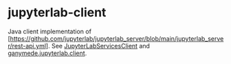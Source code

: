 jupyterlab-client
=================

Java client implementation of
[https://github.com/jupyterlab/jupyterlab_server/blob/main/jupyterlab_server/rest-api.yml].
See [JupyterLabServicesClient] and [ganymede.jupyterlab.client].

[https://github.com/jupyterlab/jupyterlab_server/blob/main/jupyterlab_server/rest-api.yml]: https://github.com/jupyterlab/jupyterlab_server/blob/v2.27.3/jupyterlab_server/rest-api.yml

[JupyterLabServicesClient]: https://allen-ball.github.io/ganymede/ganymede/jupyterlab/JupyterLabServicesClient.html
[ganymede.jupyterlab.client]: https://allen-ball.github.io/ganymede/ganymede.jupyterlab.client/package-summary.html
